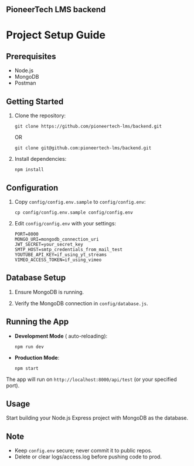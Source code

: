 ## PioneerTech LMS backend

# Project Setup Guide

## Prerequisites

- Node.js
- MongoDB
- Postman

## Getting Started

1. Clone the repository:

   ```
   git clone https://github.com/pioneertech-lms/backend.git
   ```
   OR
   ```
   git clone git@github.com:pioneertech-lms/backend.git
   ```
   

3. Install dependencies:

   ```
   npm install
   ```

## Configuration

1. Copy `config/config.env.sample` to `config/config.env`:

   ```
   cp config/config.env.sample config/config.env
   ```

2. Edit `config/config.env` with your settings:

   ```
   PORT=8000
   MONGO_URI=mongodb_connection_uri
   JWT_SECRET=your_secret_key
   SMTP_HOST=smtp_credentials_from_mail_test
   YOUTUBE_API_KEY=if_using_yt_streams
   VIMEO_ACCESS_TOKEN=if_using_vimeo
   ```

## Database Setup

1. Ensure MongoDB is running.

2. Verify the MongoDB connection in `config/database.js`.

## Running the App

- **Development Mode** ( auto-reloading):

   ```
   npm run dev
   ```

- **Production Mode**:

   ```
   npm start
   ```

The app will run on `http://localhost:8000/api/test` (or your specified port).

## Usage

Start building your Node.js Express project with MongoDB as the database.

## Note

- Keep `config.env` secure; never commit it to public repos.
- Delete or clear logs/access.log before pushing code to prod.
